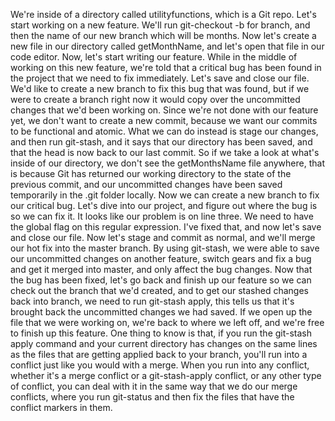We're inside of a directory called utilityfunctions, which is a Git repo. Let's start working on a new feature. We'll run git-checkout -b for branch, and then the name of our new branch which will be months. Now let's create a new file in our directory called getMonthName, and let's open that file in our code editor. Now, let's start writing our feature. While in the middle of working on this new feature, we're told that a critical bug has been found in the project that we need to fix immediately. Let's save and close our file.
We'd like to create a new branch to fix this bug that was found, but if we were to create a branch right now it would copy over the uncommitted changes that we'd been working on. Since we're not done with our feature yet, we don't want to create a new commit, because we want our commits to be functional and atomic. What we can do instead is stage our changes, and then run git-stash, and it says that our directory has been saved, and that the head is now back to our last commit.
So if we take a look at what's inside of our directory, we don't see the getMonthsName file anywhere, that is because Git has returned our working directory to the state of the previous commit, and our uncommitted changes have been saved temporarily in the .git folder locally. Now we can create a new branch to fix our critical bug. Let's dive into our project, and figure out where the bug is so we can fix it. It looks like our problem is on line three. We need to have the global flag on this regular expression.
I've fixed that, and now let's save and close our file. Now let's stage and commit as normal, and we'll merge our hot fix into the master branch. By using git-stash, we were able to save our uncommitted changes on another feature, switch gears and fix a bug and get it merged into master, and only affect the bug changes.
Now that the bug has been fixed, let's go back and finish up our feature so we can check out the branch that we'd created, and to get our stashed changes back into branch, we need to run git-stash apply, this tells us that it's brought back the uncommitted changes we had saved. If we open up the file that we were working on, we're back to where we left off, and we're free to finish up this feature.
One thing to know is that, if you run the git-stash apply command and your current directory has changes on the same lines as the files that are getting applied back to your branch, you'll run into a conflict just like you would with a merge. When you run into any conflict, whether it's a merge conflict or a git-stash-apply conflict, or any other type of conflict, you can deal with it in the same way that we do our merge conflicts, where you run git-status and then fix the files that have the conflict markers in them.